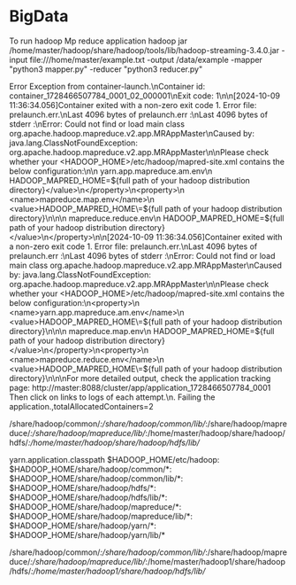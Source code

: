 # BigData
To run hadoop Mp reduce application
hadoop jar /home/master/hadoop/share/hadoop/tools/lib/hadoop-streaming-3.4.0.jar -input file:///home/master/example.txt -output /data/example -mapper "python3 mapper.py" -reducer "python3 reducer.py"


Error Exception from container-launch.\nContainer id: container_1728466507784_0001_02_000001\nExit code: 1\n\n[2024-10-09 11:36:34.056]Container exited with a non-zero exit code 1. Error file: prelaunch.err.\nLast 4096 bytes of prelaunch.err :\nLast 4096 bytes of stderr :\nError: Could not find or load main class org.apache.hadoop.mapreduce.v2.app.MRAppMaster\nCaused by: java.lang.ClassNotFoundException: org.apache.hadoop.mapreduce.v2.app.MRAppMaster\n\nPlease check whether your <HADOOP_HOME>/etc/hadoop/mapred-site.xml contains the below configuration:\n<property>\n  <name>yarn.app.mapreduce.am.env</name>\n  <value>HADOOP_MAPRED_HOME\=${full path of your hadoop distribution directory}</value>\n</property>\n<property>\n  <name>mapreduce.map.env</name>\n  <value>HADOOP_MAPRED_HOME\=${full path of your hadoop distribution directory}</value>\n</property>\n<property>\n  <name>mapreduce.reduce.env</name>\n  <value>HADOOP_MAPRED_HOME\=${full path of your hadoop distribution directory}</value>\n</property>\n\n[2024-10-09 11:36:34.056]Container exited with a non-zero exit code 1. Error file: prelaunch.err.\nLast 4096 bytes of prelaunch.err :\nLast 4096 bytes of stderr :\nError: Could not find or load main class org.apache.hadoop.mapreduce.v2.app.MRAppMaster\nCaused by: java.lang.ClassNotFoundException: org.apache.hadoop.mapreduce.v2.app.MRAppMaster\n\nPlease check whether your <HADOOP_HOME>/etc/hadoop/mapred-site.xml contains the below configuration:\n<property>\n  <name>yarn.app.mapreduce.am.env</name>\n  <value>HADOOP_MAPRED_HOME\=${full path of your hadoop distribution directory}</value>\n</property>\n<property>\n  <name>mapreduce.map.env</name>\n  <value>HADOOP_MAPRED_HOME\=${full path of your hadoop distribution directory}</value>\n</property>\n<property>\n  <name>mapreduce.reduce.env</name>\n  <value>HADOOP_MAPRED_HOME\=${full path of your hadoop distribution directory}</value>\n</property>\n\nFor more detailed output\, check the application tracking page: http://master:8088/cluster/app/application_1728466507784_0001 Then click on links to logs of each attempt.\n. Failing the application.,totalAllocatedContainers=2


/share/hadoop/common/*:/share/hadoop/common/lib/*:/share/hadoop/mapreduce/*:/share/hadoop/mapreduce/lib/*:/home/master/hadoop/share/hadoop/hdfs/*:/home/master/hadoop/share/hadoop/hdfs/lib/*


<property>
    <name>yarn.application.classpath</name>
    <value>
        $HADOOP_HOME/etc/hadoop:
        $HADOOP_HOME/share/hadoop/common/*:
        $HADOOP_HOME/share/hadoop/common/lib/*:
        $HADOOP_HOME/share/hadoop/hdfs/*:
        $HADOOP_HOME/share/hadoop/hdfs/lib/*:
        $HADOOP_HOME/share/hadoop/mapreduce/*:
        $HADOOP_HOME/share/hadoop/mapreduce/lib/*:
        $HADOOP_HOME/share/hadoop/yarn/*:
        $HADOOP_HOME/share/hadoop/yarn/lib/*
    </value>
</property>



/share/hadoop/common/*:/share/hadoop/common/lib/*:/share/hadoop/mapreduce/*:/share/hadoop/mapreduce/lib/*:/home/master/hadoop1/share/hadoop/hdfs/*:/home/master/hadoop1/share/hadoop/hdfs/lib/*
